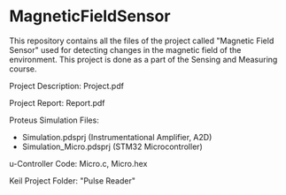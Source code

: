 # MagneticFieldSensor
This repository contains all the files of the project called "Magnetic Field Sensor" used for detecting changes in the magnetic field of the environment. This project is done as a part of the Sensing and Measuring course.

Project Description: Project.pdf

Project Report: Report.pdf

Proteus Simulation Files: 
- Simulation.pdsprj (Instrumentational Amplifier, A2D)
- Simulation_Micro.pdsprj (STM32 Microcontroller)

u-Controller Code: Micro.c, Micro.hex

Keil Project Folder: "Pulse Reader"